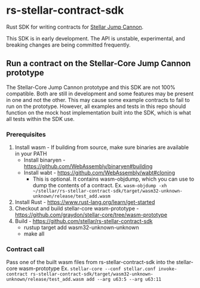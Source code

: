 # rs-stellar-contract-sdk
Rust SDK for writing contracts for [Stellar Jump Cannon].

This SDK is in early development. The API is unstable, experimental, and breaking changes are being committed frequently.

[Stellar Jump Cannon]: https://stellar.org/blog/smart-contracts-on-stellar-why-now

## Run a contract on the Stellar-Core Jump Cannon prototype

The Stellar-Core Jump Cannon prototype and this SDK are not 100% compatible. Both are still in development and some features may be present in one and not the other. This may cause some example contracts to fail to run on the prototype. However, all examples and tests in this repo should function on the mock host implementation built into the SDK, which is what all tests within the SDK use.

### Prerequisites
1. Install wasm  - If building from source, make sure binaries are available in your PATH
   * Install binaryen - https://github.com/WebAssembly/binaryen#building
   * Install wabt - https://github.com/WebAssembly/wabt#cloning
     * This is optional. It contains wasm-objdump, which you can use to dump the contents of a contract. Ex. `wasm-objdump -xh ~/stellar/rs-stellar-contract-sdk/target/wasm32-unknown-unknown/release/test_add.wasm`
2. Install Rust - https://www.rust-lang.org/learn/get-started
3. Checkout and build stellar-core wasm-prototype - https://github.com/graydon/stellar-core/tree/wasm-prototype
4. Build - https://github.com/stellar/rs-stellar-contract-sdk
   * rustup target add wasm32-unknown-unknown
   * make all


### Contract call
Pass one of the built wasm files from rs-stellar-contract-sdk into the stellar-core wasm-prototype
Ex. `stellar-core --conf stellar.conf invoke-contract rs-stellar-contract-sdk/target/wasm32-unknown-unknown/release/test_add.wasm add --arg u63:5 --arg u63:11`
